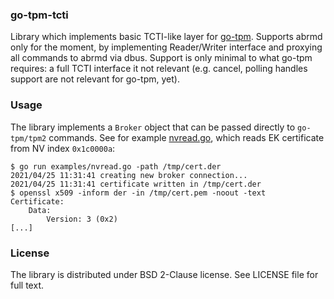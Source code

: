 ### go-tpm-tcti
Library which implements basic TCTI-like layer for [go-tpm](https://github.com/google/go-tpm). 
Supports abrmd only for the moment, by implementing Reader/Writer interface and proxying all 
commands to abrmd via dbus. Support is only minimal to what go-tpm requires: a full TCTI interface
it not relevant (e.g. cancel, polling handles support are not relevant for go-tpm, yet).

### Usage
The library implements a `Broker` object that can be passed directly to `go-tpm/tpm2` commands.
See for example [nvread.go](https://github.com/marcoguerri/go-tpm-tcti/blob/main/examples/nvread.go),
which reads EK certificate from NV index `0x1c0000a`:

```
$ go run examples/nvread.go -path /tmp/cert.der
2021/04/25 11:31:41 creating new broker connection...
2021/04/25 11:31:41 certificate written in /tmp/cert.der
$ openssl x509 -inform der -in /tmp/cert.pem -noout -text                                                                                        
Certificate:
    Data:
        Version: 3 (0x2)
[...]
```

### License
The library is distributed under BSD 2-Clause license. See LICENSE file for full text.
